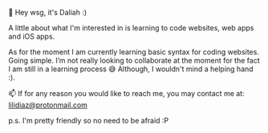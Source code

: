 👋 Hey wsg, it's Daliah :)

A little about what I'm interested in is learning to code websites, web apps and iOS apps.

As for the moment I am currently learning basic syntax for coding websites. Going simple.
I’m not really looking to collaborate at the moment for the fact I am still in a learning process 😅 Although, I wouldn't mind a helping hand :).

📫 If for any reason you would like to reach me, you may contact me at: lilidiaz@protonmail.com

p.s. I'm pretty friendly so no need to be afraid :P

<!---
lili-diaz/lili-diaz is a ✨ special ✨ repository because its `README.md` (this file) appears on your GitHub profile.
You can click the Preview link to take a look at your changes.
--->
